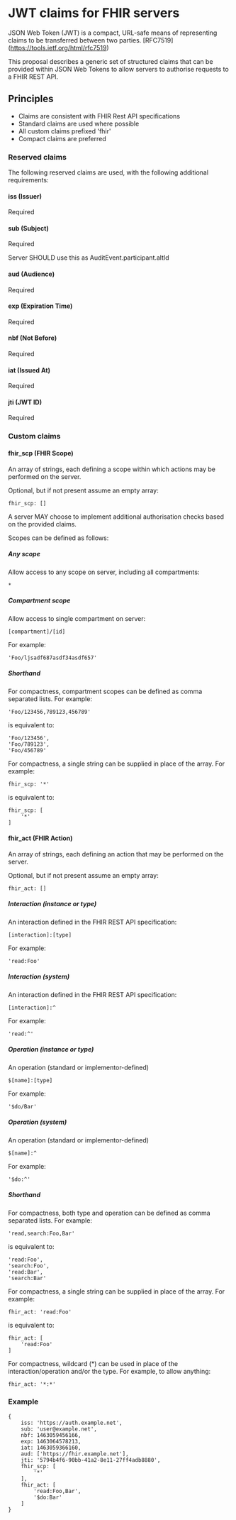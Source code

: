 # JWT claims for FHIR servers

JSON Web Token (JWT) is a compact, URL-safe means of representing
claims to be transferred between two parties. [RFC7519] (https://tools.ietf.org/html/rfc7519)

This proposal describes a generic set of structured claims that can be provided within JSON
Web Tokens to allow servers to authorise requests to a FHIR REST API.

## Principles
- Claims are consistent with FHIR Rest API specifications
- Standard claims are used where possible
- All custom claims prefixed 'fhir'
- Compact claims are preferred

### Reserved claims

The following reserved claims are used, with the following additional requirements:

#### iss (Issuer)
Required

#### sub (Subject)
Required

Server SHOULD use this as AuditEvent.participant.altId

#### aud (Audience)
Required

#### exp (Expiration Time)
Required

#### nbf (Not Before)
Required

#### iat (Issued At)
Required

#### jti (JWT ID)
Required

### Custom claims

#### fhir_scp (FHIR Scope)
An array of strings, each defining a scope within which actions may be performed on the server.

Optional, but if not present assume an empty array:

    fhir_scp: []

A server MAY choose to implement additional authorisation checks based on the provided claims.

Scopes can be defined as follows:

##### Any scope
Allow access to any scope on server, including all compartments:

    *

##### Compartment scope
Allow access to single compartment on server:

    [compartment]/[id]

For example:

    'Foo/ljsadf687asdf34asdf657'

##### Shorthand

For compactness, compartment scopes can be defined as comma separated lists.
For example:

    'Foo/123456,789123,456789'

is equivalent to:

    'Foo/123456',
    'Foo/789123',
    'Foo/456789'

For compactness, a single string can be supplied in place of the array. For example:

    fhir_scp: '*'

is equivalent to:

    fhir_scp: [
        '*'
    ]

#### fhir_act (FHIR Action)
An array of strings, each defining an action that may be performed on the server.

Optional, but if not present assume an empty array:

    fhir_act: []

##### Interaction (instance or type)
An interaction defined in the FHIR REST API specification:

    [interaction]:[type]

For example:

    'read:Foo'

##### Interaction (system)
An interaction defined in the FHIR REST API specification:

    [interaction]:^

For example:

    'read:^'


##### Operation (instance or type)
An operation (standard or implementor-defined)

    $[name]:[type]

For example:

    '$do/Bar'

##### Operation (system)
An operation (standard or implementor-defined)

    $[name]:^

For example:

    '$do:^'

##### Shorthand

For compactness, both type and operation can be defined as comma separated lists. For example:

    'read,search:Foo,Bar'

is equivalent to:

    'read:Foo',
    'search:Foo',
    'read:Bar',
    'search:Bar'

For compactness, a single string can be supplied in place of the array. For example:

    fhir_act: 'read:Foo'

is equivalent to:

    fhir_act: [
        'read:Foo'
    ]

For compactness, wildcard (*) can be used in place of the interaction/operation and/or the type. For example, to allow anything:

    fhir_act: '*:*'

### Example

    {
        iss: 'https://auth.example.net',
        sub: 'user@example.net',
        nbf: 1463059456166,
        exp: 1463064578213,
        iat: 1463059366160,
        aud: ['https://fhir.example.net'],
        jti: '5794b4f6-90bb-41a2-8e11-27ff4adb8880',
        fhir_scp: [
            '*'
        ],
        fhir_act: [
            'read:Foo,Bar',
            '$do:Bar'
        ]
    }

